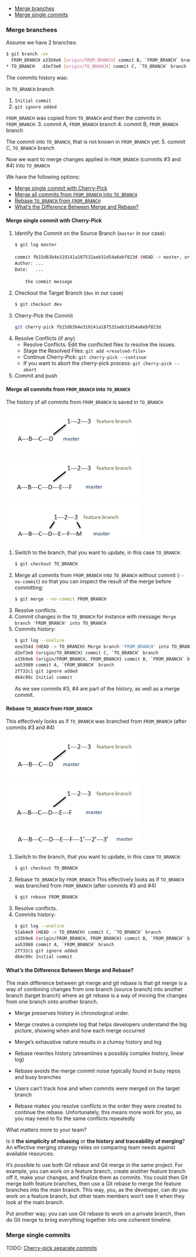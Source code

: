 
- [Merge branches](#merge-branchees)
- [Merge single commits](#merge-single-commits)

### Merge branchees

Assume we have 2 branches:

```bash
$ git branch -vv
  FROM_BRANCH a33b9e6 [origin/FROM_BRANCH] commit B, `FROM_BRANCH` branch
* TO_BRANCH   d2ef3e0 [origin/TO_BRANCH] commit C, `TO_BRANCH` branch
```

The commits history was:

In `TO_BRANCH` branch
1. `Initial commit` 
2. `git ignore added` 

`FROM_BRANCH` was copied from `TO_BRANCH` and then the commits in `FROM_BRANCH`:
3. commit A, `FROM_BRANCH` branch
4. commit B, `FROM_BRANCH` branch

The commit into `TO_BRANCH`, that is not known in `FROM_BRANCH` yet:
5. commit C, `TO_BRANCH` branch

Now we want to merge changes applied in `FROM_BRANCH` (commits #3 and #4) into `TO_BRANCH`

We have the following options:
- [Merge single commit with Cherry-Pick](#merge-single-commit-with-cherry-pick)
- [Merge all commits from `FROM_BRANCH` into `TO_BRANCH`](#merge-all-commits-from-frombranch-into-tobranch)
- [Rebase `TO_BRANCH` from `FROM_BRANCH`](#rebase-tobranch-from-frombranch)
- [What’s the Difference Between Merge and Rebase?](#)


#### Merge single commit with Cherry-Pick

1. Identify the Commit on the Source Branch (`master` in our case):
    ```bash
    $ git log master
    
    commit fb15d63b4e319141a187532aeb31d54a6ebf823d (HEAD -> master, origin/master)
    Author: ...
    Date:   ...
    
        the commit message
    ```
2. Checkout the Target Branch (`dev` in our case)
    ```bash
    $ git checkout dev
    ```
3. Cherry-Pick the Commit
    ```bash
    git cherry-pick fb15d63b4e319141a187532aeb31d54a6ebf823d
    ```
4. Resolve Conflicts (if any)
   - Resolve Conflicts: Edit the conflicted files to resolve the issues.
   - Stage the Resolved Files: `git add <resolved-file>`
   - Continue Cherry-Pick: `git cherry-pick --continue`
   - If you want to abort the cherry-pick process: `git cherry-pick --abort`
5. Commit and push

#### Merge all commits from `FROM_BRANCH` into `TO_BRANCH`

The history of all commits from `FROM_BRANCH` is saved in `TO_BRANCH`

![feature branch diagram](images/feature_branch_diagram.png)

![feature branch diverge from master diagram](images/feature_branch_diverge_from_master_diagram.png)

![Merge result](images/merge_result_diagram.png)

1. Switch to the branch, that you want to update, in this case `TO_BRANCH`:
    ```bash
    $ git checkout TO_BRANCH
    ```
2. Merge all commits from `FROM_BRANCH` into `TO_BRANCH` without commit (`--no-commit`) 
   so that you can inspect the result of the merge before committing:
   ```bash
   $ git merge --no-commit FROM_BRANCH
   ```
3. Resolve conflicts.
4. Commit changes in the `TO_BRANCH` for instance with message: 
    `Merge branch 'FROM_BRANCH' into TO_BRANCH`
5. Commits history:
   ```bash
   $ git log --oneline
   eea354d (HEAD -> TO_BRANCH) Merge branch 'FROM_BRANCH' into TO_BRANCH
   d2ef3e0 (origin/TO_BRANCH) commit C, `TO_BRANCH` branch
   a33b9e6 (origin/FROM_BRANCH, FROM_BRANCH) commit B, `FROM_BRANCH` branch
   aa53980 commit A, `FROM_BRANCH` branch
   2f732c1 git ignore added
   d64c99c Initial commit
   ```
   As we see commits #3, #4 are part of the history, as well as a merge commit.

#### Rebase `TO_BRANCH` from `FROM_BRANCH`

This effectively looks as if `TO_BRANCH` was branched from `FROM_BRANCH` (after commits #3 and #4)

![feature branch diagram](images/feature_branch_diagram.png)

![feature branch diverge from master diagram](images/feature_branch_diverge_from_master_diagram.png)

![rebase result](images/rebase_result_diagram.png)

1. Switch to the branch, that you want to update, in this case `TO_BRANCH`:
    ```bash
    $ git checkout TO_BRANCH
    ```
2. Rebase `TO_BRANCH` by `FROM_BRANCH`
    This effectively looks as if `TO_BRANCH` was branched from `FROM_BRANCH` (after commits #3 and #4)
   ```bash
   $ git rebase FROM_BRANCH
   ```
3. Resolve conflicts.
4. Commits history:
   ```bash
   $ git log --oneline
   51ab4e9 (HEAD -> TO_BRANCH) commit C, `TO_BRANCH` branch
   a33b9e6 (origin/FROM_BRANCH, FROM_BRANCH) commit B, `FROM_BRANCH` branch
   aa53980 commit A, `FROM_BRANCH` branch
   2f732c1 git ignore added
   d64c99c Initial commit
   ```

#### What’s the Difference Between Merge and Rebase?

The main difference between git merge and git rebase is that 
git merge is a way of combining changes from one branch (source branch) into another branch (target branch) 
where as git rebase is a way of moving the changes from one branch onto another branch.

- Merge preserves history in chronological order.
- Merge creates a complete log that helps developers understand the big picture, showing when and how each merge occurred
- Merge’s exhaustive nature results in a clumsy history and log

- Rebase rewrites history (streamlines a possibly complex history, linear log)
- Rebase avoids the merge commit noise typically found in busy repos and busy branches
- Users can’t track how and when commits were merged on the target branch
- Rebase makes you resolve conflicts in the order they were created to continue the rebase. Unfortunately,
  this means more work for you, as you may need to fix the same conflicts repeatedly

What matters more to your team? 

Is it **the simplicity of rebasing** or **the history and traceability of merging**? 
An effective merging strategy relies on comparing team needs against available resources.

It’s possible to use both Git rebase and Git merge in the same project. 
For example, you can work on a feature branch, create another feature branch off it, make your changes, 
and finalize them as commits. 
You could then Git merge both feature branches, then use a Git rebase to merge the feature branches into the main branch. 
This way, you, as the developer, can do you work on a feature branch, 
but other team members won’t see it when they look at the main branch.

Put another way; you can use Git rebase to work on a private branch, then do Git merge to bring everything together 
into one coherent timeline.

### Merge single commits

TODO:
[Cherry-pick separate commits](https://www.jetbrains.com/help/webstorm/apply-changes-from-one-branch-to-another.html#cherry-pick)
